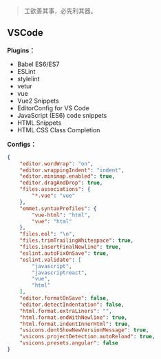 > 工欲善其事，必先利其器。

## VSCode

**Plugins：**

* Babel ES6/ES7
* ESLint
* stylelint
* vetur
* vue
* Vue2 Snippets
* EditorConfig for VS Code
* JavaScript (ES6) code snippets
* HTML Snippets
* HTML CSS Class Completion

**Configs：**

```json
{
    "editor.wordWrap": "on",
    "editor.wrappingIndent": "indent",
    "editor.minimap.enabled": true,
    "editor.dragAndDrop": true,
    "files.associations": {
        "*.vue": "vue"
    },
    "emmet.syntaxProfiles": {
        "vue-html": "html",
        "vue": "html"
    },
    "files.eol": "\n",
    "files.trimTrailingWhitespace": true,
    "files.insertFinalNewline": true,
    "eslint.autoFixOnSave": true,
    "eslint.validate": [
        "javascript",
        "javascriptreact",
        "vue",
        "html"
    ],
    "editor.formatOnSave": false,
    "editor.detectIndentation": false,
    "html.format.extraLiners": "",
    "html.format.endWithNewline": true,
    "html.format.indentInnerHtml": true,
    "vsicons.dontShowNewVersionMessage": true,
    "vsicons.projectDetection.autoReload": true,
    "vsicons.presets.angular": false
}
```
